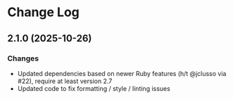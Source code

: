 # Change Log

## 2.1.0 (2025-10-26)

### Changes
 * Updated dependencies based on newer Ruby features (h/t @jclusso via #22), require at least version 2.7
 * Updated code to fix formatting / style / linting issues

